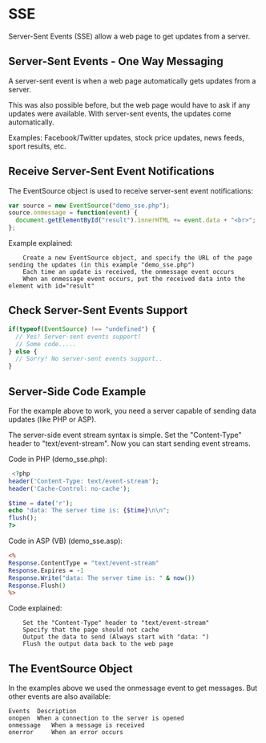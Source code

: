 # SSE

Server-Sent Events (SSE) allow a web page to get updates from a server.

## Server-Sent Events - One Way Messaging
A server-sent event is when a web page automatically gets updates from a server.

This was also possible before, but the web page would have to ask if any updates were available. With server-sent events, the updates come automatically.

Examples: Facebook/Twitter updates, stock price updates, news feeds, sport results, etc.

## Receive Server-Sent Event Notifications
The EventSource object is used to receive server-sent event notifications:
```javascript
var source = new EventSource("demo_sse.php");
source.onmessage = function(event) {
  document.getElementById("result").innerHTML += event.data + "<br>";
}; 
```


Example explained:
```
    Create a new EventSource object, and specify the URL of the page sending the updates (in this example "demo_sse.php")
    Each time an update is received, the onmessage event occurs
    When an onmessage event occurs, put the received data into the element with id="result"
```

## Check Server-Sent Events Support
```javascript
if(typeof(EventSource) !== "undefined") {
  // Yes! Server-sent events support!
  // Some code.....
} else {
  // Sorry! No server-sent events support..
} 
```

## Server-Side Code Example
For the example above to work, you need a server capable of sending data updates (like PHP or ASP).

The server-side event stream syntax is simple. Set the "Content-Type" header to "text/event-stream". Now you can start sending event streams.

Code in PHP (demo_sse.php):
```php
 <?php
header('Content-Type: text/event-stream');
header('Cache-Control: no-cache');

$time = date('r');
echo "data: The server time is: {$time}\n\n";
flush();
?>
```

Code in ASP (VB) (demo_sse.asp):
```asp
<%
Response.ContentType = "text/event-stream"
Response.Expires = -1
Response.Write("data: The server time is: " & now())
Response.Flush()
%> 
```

Code explained:
```
    Set the "Content-Type" header to "text/event-stream"
    Specify that the page should not cache
    Output the data to send (Always start with "data: ")
    Flush the output data back to the web page
```

## The EventSource Object
In the examples above we used the onmessage event to get messages. But other events are also available:
```
Events 	Description
onopen 	When a connection to the server is opened
onmessage 	When a message is received
onerror 	When an error occurs
```

